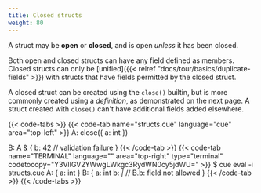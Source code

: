```yaml
---
title: Closed structs
weight: 80
---
```


A struct may be **open** or **closed**, and is open *unless* it has been closed.

Both open and closed structs can have any field defined as members.\
Closed structs can only be
[unified]({{< relref "docs/tour/basics/duplicate-fields" >}})
with structs that have fields permitted by the closed struct.

A closed struct can be created using the `close()` builtin, but is more
commonly created using a *definition*, as demonstrated on the next page.
A struct created with `close()` can't have additional fields added elsewhere.

{{< code-tabs >}}
{{< code-tab name="structs.cue" language="cue" area="top-left" >}}
A: close({
	a: int
})

B: A & {
	b: 42 // validation failure
}
{{< /code-tab >}}
{{< code-tab name="TERMINAL" language="" area="top-right" type="terminal" codetocopy="Y3VlIGV2YWwgLWkgc3RydWN0cy5jdWU=" >}}
$ cue eval -i structs.cue
A: {
    a: int
}
B: {
    a: int
    b: _|_ // B.b: field not allowed
}
{{< /code-tab >}}
{{< /code-tabs >}}
